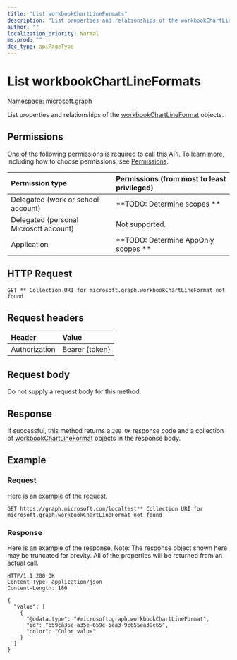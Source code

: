 ```yaml
---
title: "List workbookChartLineFormats"
description: "List properties and relationships of the workbookChartLineFormat objects."
author: ""
localization_priority: Normal
ms.prod: ""
doc_type: apiPageType
---
```


# List workbookChartLineFormats

Namespace: microsoft.graph

List properties and relationships of the [workbookChartLineFormat](../resources/workbookchartlineformat.md) objects.

## Permissions
One of the following permissions is required to call this API. To learn more, including how to choose permissions, see [Permissions](/concepts/permissions-reference.md).

|Permission type|Permissions (from most to least privileged)|
|:---|:---|
|Delegated (work or school account)|**TODO: Determine scopes **|
|Delegated (personal Microsoft account)|Not supported.|
|Application|**TODO: Determine AppOnly scopes **|

## HTTP Request
<!-- {
  "blockType": "ignored"
}
-->
``` http
GET ** Collection URI for microsoft.graph.workbookChartLineFormat not found
```

## Request headers
|Header|Value|
|:---|:---|
|Authorization|Bearer {token}|

## Request body
Do not supply a request body for this method.

## Response
If successful, this method returns a `200 OK` response code and a collection of [workbookChartLineFormat](../resources/workbookchartlineformat.md) objects in the response body.

## Example

### Request
Here is an example of the request.
<!-- {
  "blockType": "request",
  "name": "get_workbookchartlineformat"
}
-->
``` http
GET https://graph.microsoft.com/localtest** Collection URI for microsoft.graph.workbookChartLineFormat not found
```

### Response
Here is an example of the response. Note: The response object shown here may be truncated for brevity. All of the properties will be returned from an actual call.
<!-- {
  "blockType": "response",
  "truncated": true,
  "@odata.type": "collection(microsoft.graph.workbookchartlineformat)"
}
-->
``` http
HTTP/1.1 200 OK
Content-Type: application/json
Content-Length: 186

{
  "value": [
    {
      "@odata.type": "#microsoft.graph.workbookChartLineFormat",
      "id": "659ca35e-a35e-659c-5ea3-9c655ea39c65",
      "color": "Color value"
    }
  ]
}
```

